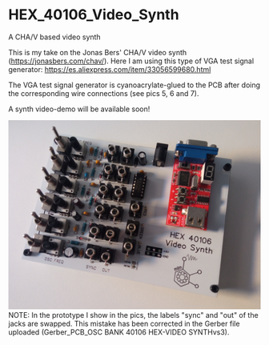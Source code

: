 # HEX_40106_Video_Synth
A CHA/V based video synth

This is my take on the Jonas Bers' CHA/V video synth (https://jonasbers.com/chav/).
Here I am using this type of VGA test signal generator: https://es.aliexpress.com/item/33056599680.html

The VGA test signal generator is cyanoacrylate-glued to the PCB after doing the corresponding wire connections (see pics 5, 6 and 7).

A synth video-demo will be available soon!

![alt text](https://github.com/SlowProject/HEX_40106_Video_Synth/blob/main/pics/videosynth9.jpg)
NOTE: In the prototype I show in the pics, the labels "sync" and "out" of the jacks are swapped. This mistake has been corrected in the Gerber file uploaded (Gerber_PCB_OSC BANK 40106 HEX-VIDEO SYNTHvs3).

